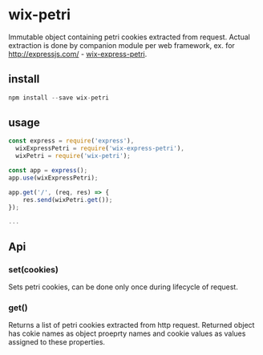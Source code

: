 # wix-petri

Immutable object containing petri cookies extracted from request. Actual extraction is done by companion module per web framework, ex. for http://expressjs.com/ - [wix-express-petri](../wix-express-petri).

## install

```js
npm install --save wix-petri
```

## usage

```js
const express = require('express'),
  wixExpressPetri = require('wix-express-petri'),
  wixPetri = require('wix-petri');

const app = express();
app.use(wixExpressPetri);

app.get('/', (req, res) => {
    res.send(wixPetri.get());
});

...
```

## Api

### set(cookies)

Sets petri cookies, can be done only once during lifecycle of request.

### get()

Returns a list of petri cookies extracted from http request. Returned object has cokie names as object proeprty names and cookie values as values assigned to these properties.